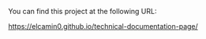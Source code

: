You can find this project at the following URL:

https://elcamin0.github.io/technical-documentation-page/
